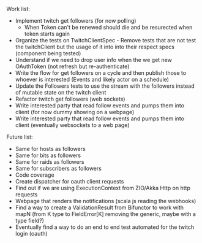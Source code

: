 Work list:
- Implement twitch get followers (for now polling)
    - When Token can't be renewed should die and be resurected when token starts again
- Organize the tests on TwitchClientSpec - Remove tests that are not test the twitchClient but the usage of it into
    into their respect specs (component being tested)
- Understand if we need to drop user info when the we get new OAuthToken (not refresh but re-authenticate)
- Write the flow for get followers on a cycle and then publish those to whoever is interested (Events and likely actor on a schedule)
- Update the Followers tests to use the stream with the followers instead of mutable state on the twitch client
- Refactor twitch get followers (web sockets)
- Write interested party that read follow events and pumps them into client (for now dummy showing on a webpage)
- Write interested party that read follow events and pumps them into client (eventually websockets to a web page)


Future list:

- Same for hosts as followers
- Same for bits as followers
- Same for raids as followers
- Same for subscribers as followers
- Code coverage
- Create dispatcher for oauth client requests
- Find out if we are using ExecutionContext from ZIO/Akka Http on http requests
- Webpage that renders the notifications (scala js reading the webhooks)
- Find a way to create a ValidationResult from Bifunctor to work with mapN (from K type to FieldError[K] removing the generic, maybe with a type field?)
- Eventually find a way to do an end to end test automated for the twitch login (oauth)
